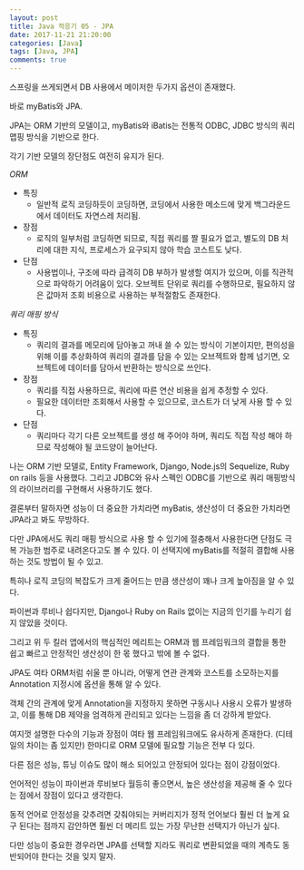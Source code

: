 ```yaml
---
layout: post
title: Java 적응기 05 - JPA
date: 2017-11-21 21:20:00
categories: [Java]
tags: [Java, JPA]
comments: true
---
```

스프링을 쓰게되면서 DB 사용에서 메이저한 두가지 옵션이 존재했다.

바로 myBatis와 JPA.

JPA는 ORM 기반의 모델이고, myBatis와 iBatis는 전통적 ODBC, JDBC 방식의 쿼리 맵핑 방식을 기반으로 한다.

각기 기반 모델의 장단점도 여전히 유지가 된다.

*ORM*
* 특징
    * 일반적 로직 코딩하듯이 코딩하면, 코딩에서 사용한 메소드에 맞게 백그라운드에서 데이터도 자연스레 처리됨.
* 장점
    * 로직의 일부처럼 코딩하면 되므로, 직접 쿼리를 짤 필요가 없고, 별도의 DB 처리에 대한 지식, 프로세스가 요구되지 않아 학습 코스트도 낮다.
* 단점
    * 사용법이나, 구조에 따라 급격히 DB 부하가 발생할 여지가 있으며, 이를 직관적으로 파악하기 어려움이 있다. 오브젝트 단위로 쿼리를 수행하므로, 필요하지 않은 값마저 조회 비용으로 사용하는 부적절함도 존재한다.

*쿼리 매핑 방식*
* 특징
    * 쿼리의 결과를 메모리에 담아놓고 꺼내 쓸 수 있는 방식이 기본이지만, 편의성을 위해 이를 추상화하여 쿼리의 결과를 담을 수 있는 오브젝트와 함께 넘기면, 오브젝트에 데이터를 담아서 반환하는 방식으로 쓰인다.
* 장점
    * 쿼리를 직접 사용하므로, 쿼리에 따른 연산 비용을 쉽게 추정할 수 있다.
    * 필요한 데이터만 조회해서 사용할 수 있으므로, 코스트가 더 낮게 사용 할 수 있다.
* 단점
    * 쿼리마다 각기 다른 오브젝트를 생성 해 주어야 하며, 쿼리도 직접 작성 해야 하므로 작성해야 될 코드양이 늘어난다.

나는 ORM 기반 모델로, Entity Framework, Django, Node.js의 Sequelize, Ruby on rails 등을 사용했다.
그리고 JDBC와 유사 스펙인 ODBC를 기반으로 쿼리 매핑방식의 라이브러리를 구현해서 사용하기도 했다.

결론부터 말하자면 성능이 더 중요한 가치라면 myBatis, 생산성이 더 중요한 가치라면 JPA라고 봐도 무방하다.

다만 JPA에서도 쿼리 매핑 방식으로 사용 할 수 있기에 절충해서 사용한다면 단점도 극복 가능한 범주로 내려온다고도 볼 수 있다. 이 선택지에 myBatis를 적절히 결합해 사용하는 것도 방법이 될 수 있고.

특히나 로직 코딩의 복잡도가 크게 줄어드는 만큼 생산성이 꽤나 크게 높아짐을 알 수 있다.

파이썬과 루비나 쉽다지만, Django나 Ruby on Rails 없이는 지금의 인기를 누리기 쉽지 않았을 것이다.

그리고 위 두 킬러 앱에서의 핵심적인 메리트는 ORM과 웹 프레임워크의 결합을 통한 쉽고 빠르고 안정적인 생산성이 한 몫 했다고 밖에 볼 수 없다.

JPA도 여타 ORM처럼 쉬울 뿐 아니라, 어떻게 연관 관계와 코스트를 소모하는지를 Annotation 지정시에 옵션을 통해 알 수 있다. 

객체 간의 관계에 맞게 Annotation을 지정하지 못하면 구동시나 사용시 오류가 발생하고, 이를 통해 DB 제약을 엄격하게 관리되고 있다는 느낌을 좀 더 강하게 받았다.

여지껏 설명한 다수의 기능과 장점이 여타 웹 프레임워크에도 유사하게 존재한다. (디테일의 차이는 좀 있지만) 한마디로 ORM 모델에 필요할 기능은 전부 다 있다. 

다른 점은 성능, 튜닝 이슈도 많이 해소 되어있고 안정되어 있다는 점이 강점이었다.

언어적인 성능이 파이썬과 루비보다 월등히 좋으면서, 높은 생산성을 제공해 줄 수 있다는 점에서 장점이 있다고 생각한다.

동적 언어로 안정성을 갖추려면 갖춰야되는 커버리지가 정적 언어보다 훨씬 더 높게 요구 된다는 점까지 감안하면 훨씬 더 메리트 있는 가장 무난한 선택지가 아닌가 싶다.

다만 성능이 중요한 경우라면 JPA를 선택할 지라도 쿼리로 변환되었을 때의 계측도 동반되어야 한다는 것을 잊지 말자.
